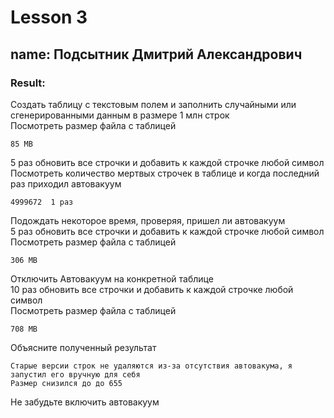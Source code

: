 # Lesson 3  
## name: Подсытник Дмитрий Александрович  
### Result:
Создать таблицу с текстовым полем и заполнить случайными или сгенерированными данным в размере 1 млн строк  
Посмотреть размер файла с таблицей  
``` 
85 MB
```
5 раз обновить все строчки и добавить к каждой строчке любой символ  
Посмотреть количество мертвых строчек в таблице и когда последний раз приходил автовакуум
```
4999672  1 раз  
```
Подождать некоторое время, проверяя, пришел ли автовакуум  
5 раз обновить все строчки и добавить к каждой строчке любой символ    
Посмотреть размер файла с таблицей  
```
306 MB
```
Отключить Автовакуум на конкретной таблице    
10 раз обновить все строчки и добавить к каждой строчке любой символ    
Посмотреть размер файла с таблицей      

```
708 MB
```
Объясните полученный результат  
```
Старые версии строк не удаляются из-за отсутствия автовакума, я запустил его вручную для себя
Размер снизился до до 655
``````


Не забудьте включить автовакуум  